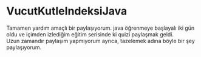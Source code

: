 # VucutKutleIndeksiJava
Tamamen yardım amaçlı bir paylaşıyorum. java öğrenmeye başlayalı iki gün oldu ve içimden izlediğim eğitim serisinde ki quizi paylaşmak geldi.  
Uzun zamandır paylaşım yapmıyorum ayrıca, tazelemek adına böyle bir şey paylaşıyorum.
